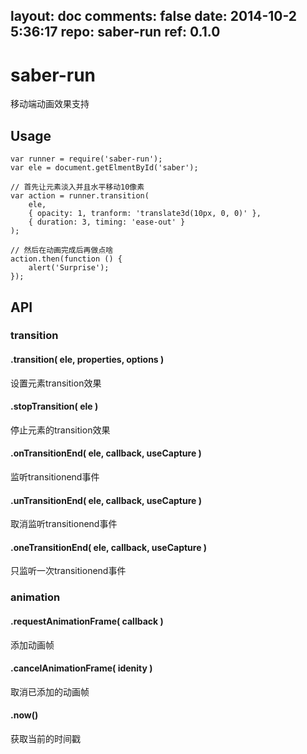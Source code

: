 layout: doc
comments: false
date: 2014-10-2 5:36:17
repo: saber-run
ref: 0.1.0
---

# saber-run

移动端动画效果支持

## Usage

    var runner = require('saber-run');
    var ele = document.getElmentById('saber');

    // 首先让元素淡入并且水平移动10像素
    var action = runner.transition(
        ele,
        { opacity: 1, tranform: 'translate3d(10px, 0, 0)' },
        { duration: 3, timing: 'ease-out' }
    );
    
    // 然后在动画完成后再做点啥
    action.then(function () { 
        alert('Surprise');
    });

## API

### transition

#### .transition( ele, properties, options )

设置元素transition效果

#### .stopTransition( ele )

停止元素的transition效果

#### .onTransitionEnd( ele, callback, useCapture )

监听transitionend事件

#### .unTransitionEnd( ele, callback, useCapture )

取消监听transitionend事件

#### .oneTransitionEnd( ele, callback, useCapture )

只监听一次transitionend事件

### animation

#### .requestAnimationFrame( callback )

添加动画帧

#### .cancelAnimationFrame( idenity )

取消已添加的动画帧

#### .now()

获取当前的时间戳
